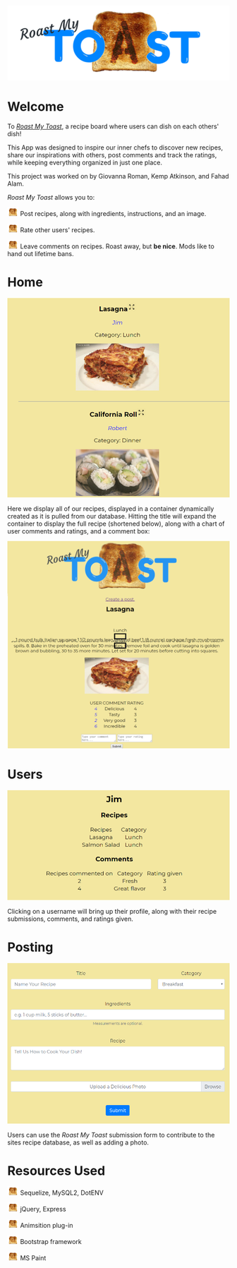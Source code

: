 ![header](./public/img/rmt_logo_readme.png)

# Welcome

To [*Roast My Toast*](https://project-0002.herokuapp.com), a recipe board where users can dish on each others' dish!

This App was designed to inspire our inner chefs to discover new recipes, share our inspirations with others, post comments and track the ratings, while keeping everything organized in just one place.

This project was worked on by Giovanna Roman, Kemp Atkinson, and Fahad Alam.

*Roast My Toast* allows you to:

![point](./public/img/bullettoast.png) Post recipes, along with ingredients, instructions, and an image.

![point](./public/img/bullettoast.png) Rate other users' recipes.

![point](./public/img/bullettoast.png) Leave comments on recipes. Roast away, but **be nice**. Mods like to hand out lifetime bans.

# Home

![1](./public/img/rm_1.png)

Here we display all of our recipes, displayed in a container dynamically created as it is pulled from our database. Hitting the title will expand the container to display the full recipe (shortened below), along with a chart of user comments and ratings, and a comment box:

![2](./public/img/rm_2.png)


# Users

![3](./public/img/rm_3.png)

Clicking on a username will bring up their profile, along with their recipe submissions, comments, and ratings given.

# Posting

![4](./public/img/rm_4.png)

Users can use the *Roast My Toast* submission form to contribute to the sites recipe database, as well as adding a photo.

# Resources Used

![point](./public/img/bullettoast.png) Sequelize, MySQL2, DotENV

![point](./public/img/bullettoast.png) jQuery, Express

![point](./public/img/bullettoast.png) Animsition plug-in

![point](./public/img/bullettoast.png) Bootstrap framework

![point](./public/img/bullettoast.png) MS Paint
